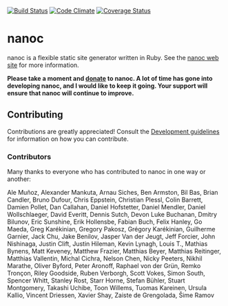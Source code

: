[![Build Status](https://travis-ci.org/nanoc/nanoc.png)](https://travis-ci.org/nanoc/nanoc)
[![Code Climate](https://codeclimate.com/github/nanoc/nanoc.png)](https://codeclimate.com/github/nanoc/nanoc)
[![Coverage Status](https://coveralls.io/repos/nanoc/nanoc/badge.png?branch=master)](https://coveralls.io/r/nanoc/nanoc)

# nanoc

nanoc is a flexible static site generator written in Ruby. See the [nanoc web site](http://nanoc.ws) for more information.

**Please take a moment and [donate](http://pledgie.com/campaigns/9282) to nanoc. A lot of time has gone into developing nanoc, and I would like to keep it going. Your support will ensure that nanoc will continue to improve.**

## Contributing

Contributions are greatly appreciated! Consult the [Development guidelines](http://nanoc.ws/development/) for information on how you can contribute.

### Contributors

Many thanks to everyone who has contributed to nanoc in one way or another:

Ale Muñoz, Alexander Mankuta, Arnau Siches, Ben Armston, Bil Bas, Brian Candler, Bruno Dufour, Chris Eppstein, Christian Plessl, Colin Barrett, Damien Pollet, Dan Callahan, Daniel Hofstetter, Daniel Mendler, Daniel Wollschlaeger, David Everitt, Dennis Sutch, Devon Luke Buchanan, Dmitry Bilunov, Eric Sunshine, Erik Hollensbe, Fabian Buch, Felix Hanley, Go Maeda, Greg Karékinian, Gregory Pakosz, Grégory Karékinian, Guilherme Garnier, Jack Chu, Jake Benilov, Jasper Van der Jeugt, Jeff Forcier, John Nishinaga, Justin Clift, Justin Hileman, Kevin Lynagh, Louis T., Mathias Bynens, Matt Keveney, Matthew Frazier, Matthias Beyer, Matthias Reitinger, Matthias Vallentin, Michal Cichra, Nelson Chen, Nicky Peeters, Nikhil Marathe, Oliver Byford, Peter Aronoff, Raphael von der Grün, Remko Tronçon, Riley Goodside, Ruben Verborgh, Scott Vokes, Simon South, Spencer Whitt, Stanley Rost, Starr Horne, Stefan Bühler, Stuart Montgomery, Takashi Uchibe, Toon Willems, Tuomas Kareinen, Ursula Kallio, Vincent Driessen, Xavier Shay, Zaiste de Grengolada, Šime Ramov

